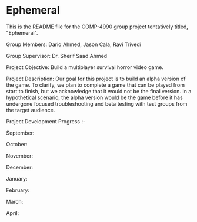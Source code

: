 # Ephemeral

This is the README file for the COMP-4990 group project tentatively titled, "Ephemeral".

Group Members: Dariq Ahmed, Jason Cala, Ravi Trivedi

Group Supervisor: Dr. Sherif Saad Ahmed

Project Objective: Build a multiplayer survival horror video game.

Project Description: Our goal for this project is to build an alpha version of the game.
To clarify, we plan to complete a game that can be played from start to finish, but we acknowledge that it would not be the final version.
In a hypothetical scenario, the alpha version would be the game before it has undergone focused troubleshooting and beta testing with test groups from the target audience.

Project Development Progress :-

  September:
  
  October:
  
  November:
  
  December:
  
  January:
  
  February:
  
  March:
  
  April:
  
  
